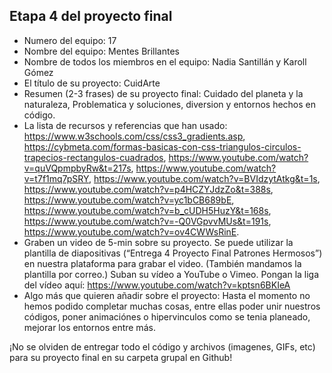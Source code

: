 ## Etapa 4 del proyecto final

- Numero del equipo: 17 
- Nombre del equipo: Mentes Brillantes 
- Nombre de todos los miembros en el equipo: Nadia Santillán y Karoll Gómez 
- El título de su proyecto: CuidArte
- Resumen (2-3 frases) de su proyecto final: Cuidado del planeta y la naturaleza, Problematica y soluciones, diversion y entornos hechos en código.
- La lista de recursos y referencias que han usado: https://www.w3schools.com/css/css3_gradients.asp, https://cybmeta.com/formas-basicas-con-css-triangulos-circulos-trapecios-rectangulos-cuadrados, https://www.youtube.com/watch?v=quVQpmpbyRw&t=217s, https://www.youtube.com/watch?v=t7f1mq7pSRY, https://www.youtube.com/watch?v=BVIdzytAtkg&t=1s, https://www.youtube.com/watch?v=p4HCZYJdzZo&t=388s, https://www.youtube.com/watch?v=yc1bCB689bE, https://www.youtube.com/watch?v=b_cUDH5HuzY&t=168s, https://www.youtube.com/watch?v=-Q0VGpvvMUs&t=191s, https://www.youtube.com/watch?v=ov4CWWsRinE. 
- Graben un video de 5-min sobre su proyecto. Se puede utilizar la plantilla de diapositivas (“Entrega 4 Proyecto Final Patrones Hermosos”) en nuestra plataforma para grabar el video. (También mandamos la plantilla por correo.) Suban su vídeo a YouTube o Vimeo. Pongan la liga del vídeo aquí: https://www.youtube.com/watch?v=kptsn6BKIeA
- Algo más que quieren añadir sobre el proyecto: Hasta el momento no hemos podido completar muchas cosas, entre ellas poder unir nuestros códigos, poner animaciónes o hipervinculos como se tenia planeado, mejorar los entornos entre más. 

¡No se olviden de entregar todo el código y archivos (imagenes, GIFs, etc) para su proyecto final en su carpeta grupal en Github!
